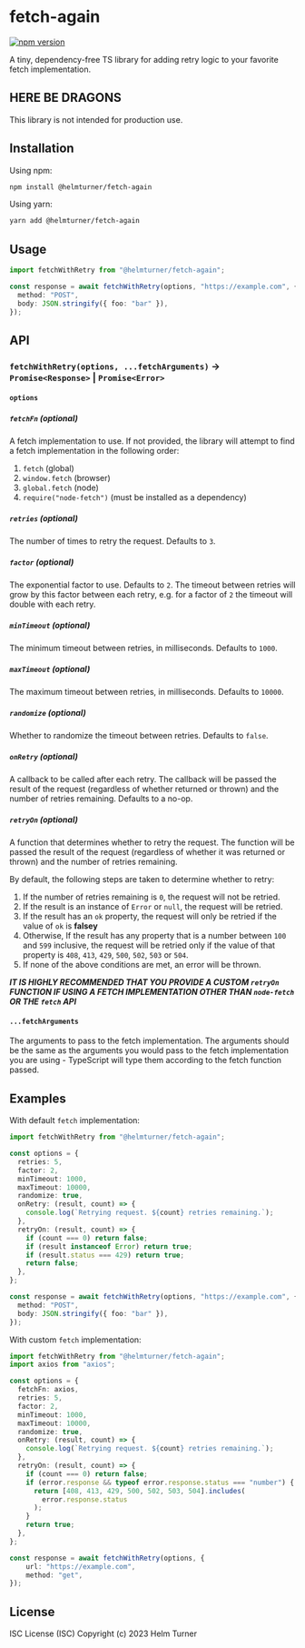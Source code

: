 # fetch-again

[![npm version](https://badge.fury.io/js/fetch-again.svg)](https://badge.fury.io/js/fetch-again)

A tiny, dependency-free TS library for adding retry logic to your favorite fetch implementation.

## HERE BE DRAGONS

This library is not intended for production use.

## Installation

Using npm:

```bash
npm install @helmturner/fetch-again
```

Using yarn:

```bash
yarn add @helmturner/fetch-again
```

## Usage

```typescript
import fetchWithRetry from "@helmturner/fetch-again";

const response = await fetchWithRetry(options, "https://example.com", {
  method: "POST",
  body: JSON.stringify({ foo: "bar" }),
});
```

## API

### `fetchWithRetry(options, ...fetchArguments)` -> `Promise<Response>` | `Promise<Error>`

#### `options`

##### `fetchFn` (optional)

A fetch implementation to use. If not provided, the library will attempt to find a fetch implementation in the following order:

1. `fetch` (global)
2. `window.fetch` (browser)
3. `global.fetch` (node)
4. `require("node-fetch")` (must be installed as a dependency)

##### `retries` (optional)

The number of times to retry the request. Defaults to `3`.

##### `factor` (optional)

The exponential factor to use. Defaults to `2`. The timeout between retries will grow by this factor between each retry, e.g. for a factor of `2` the timeout will double with each retry.

##### `minTimeout` (optional)

The minimum timeout between retries, in milliseconds. Defaults to `1000`.

##### `maxTimeout` (optional)

The maximum timeout between retries, in milliseconds. Defaults to `10000`.

##### `randomize` (optional)

Whether to randomize the timeout between retries. Defaults to `false`.

##### `onRetry` (optional)

A callback to be called after each retry. The callback will be passed the result of the request (regardless of whether returned or thrown) and the number of retries remaining. Defaults to a no-op.

##### `retryOn` (optional)

A function that determines whether to retry the request. The function will be passed the result of the request (regardless of whether it was returned or thrown) and the number of retries remaining.

By default, the following steps are taken to determine whether to retry:

1. If the number of retries remaining is `0`, the request will not be retried.
2. If the result is an instance of `Error` or `null`, the request will be retried.
3. If the result has an `ok` property, the request will only be retried if the value of `ok` is **falsey**
4. Otherwise, If the result has any property that is a number between `100` and `599` inclusive, the request will be retried only if the value of that property is `408`, `413`, `429`, `500`, `502`, `503` or `504`.
5. If none of the above conditions are met, an error will be thrown.

**_IT IS HIGHLY RECOMMENDED THAT YOU PROVIDE A CUSTOM `retryOn` FUNCTION IF USING A FETCH IMPLEMENTATION OTHER THAN `node-fetch` OR THE `fetch` API_**

#### `...fetchArguments`

The arguments to pass to the fetch implementation. The arguments should be the same as the arguments you would pass to the fetch implementation you are using - TypeScript will type them according to the fetch function passed.

## Examples

With default `fetch` implementation:

```typescript
import fetchWithRetry from "@helmturner/fetch-again";

const options = {
  retries: 5,
  factor: 2,
  minTimeout: 1000,
  maxTimeout: 10000,
  randomize: true,
  onRetry: (result, count) => {
    console.log(`Retrying request. ${count} retries remaining.`);
  },
  retryOn: (result, count) => {
    if (count === 0) return false;
    if (result instanceof Error) return true;
    if (result.status === 429) return true;
    return false;
  },
};

const response = await fetchWithRetry(options, "https://example.com", {
  method: "POST",
  body: JSON.stringify({ foo: "bar" }),
});
```

With custom `fetch` implementation:

```typescript
import fetchWithRetry from "@helmturner/fetch-again";
import axios from "axios";

const options = {
  fetchFn: axios,
  retries: 5,
  factor: 2,
  minTimeout: 1000,
  maxTimeout: 10000,
  randomize: true,
  onRetry: (result, count) => {
    console.log(`Retrying request. ${count} retries remaining.`);
  },
  retryOn: (result, count) => {
    if (count === 0) return false;
    if (error.response && typeof error.response.status === "number") {
      return [408, 413, 429, 500, 502, 503, 504].includes(
        error.response.status
      );
    }
    return true;
  },
};

const response = await fetchWithRetry(options, {
    url: "https://example.com",
    method: "get",
});
```

## License

ISC License (ISC)
Copyright (c) 2023 Helm Turner

